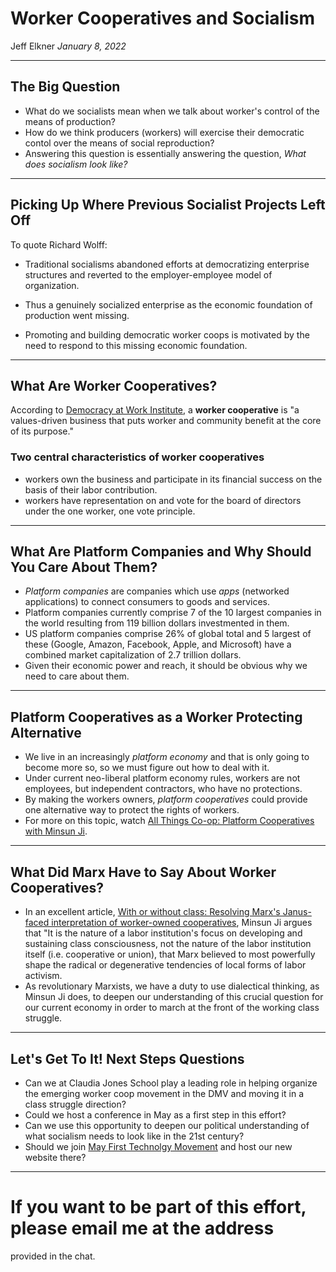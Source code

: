 # Worker Cooperatives and Socialism
Jeff Elkner *January 8, 2022*

---

## The Big Question

* What do we socialists mean when we talk about worker's control of the means
  of production?
* How do we think producers (workers) will exercise their democratic contol over
  the means of social reproduction?
* Answering this question is essentially answering the question, *What does
  socialism look like?*

---

## Picking Up Where Previous Socialist Projects Left Off

To quote Richard Wolff:

* Traditional socialisms abandoned efforts at democratizing enterprise
  structures and reverted to the employer-employee model of organization.

* Thus a genuinely socialized enterprise as the economic foundation of
  production went missing.

* Promoting and building democratic worker coops is motivated by the need to
  respond to this missing economic foundation.

---

## What Are Worker Cooperatives?

According to [Democracy at Work Institute](https://institute.coop/what-worker-cooperative), a **worker cooperative** is "a values-driven business that puts
worker and community benefit at the core of its purpose."

### Two central characteristics of worker cooperatives

* workers own the business and participate in its financial success on the
  basis of their labor contribution.
* workers have representation on and vote for the board of directors under the
  one worker, one vote principle.

---

## What Are Platform Companies and Why Should You Care About Them?

* *Platform companies* are companies which use *apps* (networked applications)
  to connect consumers to goods and services. 
* Platform companies currently comprise 7 of the 10 largest companies in the
  world resulting from 119 billion dollars investmented in them.
* US platform companies comprise 26% of global total and 5 largest of these
  (Google, Amazon, Facebook, Apple, and Microsoft) have a combined market
  capitalization of 2.7 trillion dollars.
* Given their economic power and reach, it should be obvious why we need to
  care about them.

---

## Platform Cooperatives as a Worker Protecting Alternative

* We live in an increasingly *platform economy* and that is only going to
  become more so, so we must figure out how to deal with it.
* Under current neo-liberal platform economy rules, workers are not employees,
  but independent contractors, who have no protections.
* By making the workers owners, *platform cooperatives* could provide one
  alternative way to protect the rights of workers.
* For more on this topic, watch
  [All Things Co-op: Platform Cooperatives with Minsun Ji](https://breadtube.tv/democracyatwork/all-things-co-op-platform-cooperatives-with-minsun-ji/).

---

## What Did Marx Have to Say About Worker Cooperatives?

* In an excellent article, [With or without class: Resolving Marx's
  Janus-faced interpretation of worker-owned
  cooperatives](https://www.academia.edu/39609495/With_or_without_class_Resolving_Marxs_Janus_faced_interpretation_of_worker_owned_cooperatives),
  Minsun Ji argues that "It is the nature of a labor institution's focus on
  developing and sustaining class consciousness, not the nature of the labor
  institution itself (i.e. cooperative or union), that Marx believed to most
  powerfully shape the radical or degenerative tendencies of local forms of
  labor activism.
* As revolutionary Marxists, we have a duty to use dialectical thinking, as Minsun
  Ji does, to deepen our understanding of this crucial question for our current
  economy in order to march at the front of the working class struggle.

---

## Let's Get To It! Next Steps Questions

* Can we at Claudia Jones School play a leading role in helping organize the
  emerging worker coop movement in the DMV and moving it in a class struggle
  direction?
* Could we host a conference in May as a first step in this effort?
* Can we use this opportunity to deepen our political understanding of what
  socialism needs to look like in the 21st century?
* Should we join [May First Technolgy Movement](https://mayfirst.coop/en/) and
  host our new website there?

---

# If you want to be part of this effort, please email me at the address
  provided in the chat. 
